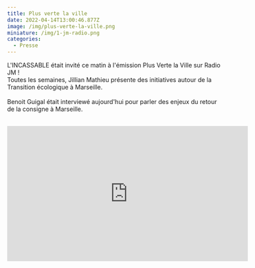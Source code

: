```yaml
---
title: Plus verte la ville
date: 2022-04-14T13:00:46.877Z
image: /img/plus-verte-la-ville.png
miniature: /img/1-jm-radio.png
categories:
  - Presse
---
```

L'INCASSABLE était invité ce matin à l'émission Plus Verte la Ville sur Radio JM !\
Toutes les semaines, Jillian Mathieu présente des initiatives autour de la Transition écologique à Marseille.\
\
Benoit Guigal était interviewé aujourd'hui pour parler des enjeux du retour de la consigne à Marseille.

<br/>



<iframe src="https://www.facebook.com/plugins/video.php?height=314&href=https%3A%2F%2Fwww.facebook.com%2Frjmarseille%2Fvideos%2F1390268641438007%2F&show_text=false&width=560&t=0" width="560" height="314" style="border:none;overflow:hidden" scrolling="no" frameborder="0" allowfullscreen="true" allow="autoplay; clipboard-write; encrypted-media; picture-in-picture; web-share" allowFullScreen="true"></iframe>

